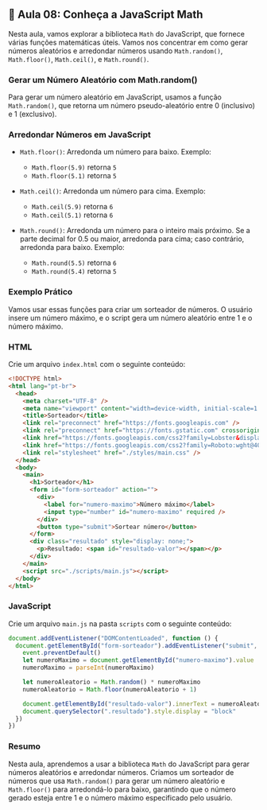 ## 📝 Aula 08: Conheça a JavaScript Math

Nesta aula, vamos explorar a biblioteca `Math` do JavaScript, que fornece várias funções matemáticas úteis. Vamos nos concentrar em como gerar números aleatórios e arredondar números usando `Math.random()`, `Math.floor()`, `Math.ceil()`, e `Math.round()`.

### Gerar um Número Aleatório com Math.random()

Para gerar um número aleatório em JavaScript, usamos a função `Math.random()`, que retorna um número pseudo-aleatório entre 0 (inclusivo) e 1 (exclusivo).

### Arredondar Números em JavaScript

- `Math.floor()`: Arredonda um número para baixo. Exemplo:

  - `Math.floor(5.9)` retorna `5`
  - `Math.floor(5.1)` retorna `5`

- `Math.ceil()`: Arredonda um número para cima. Exemplo:

  - `Math.ceil(5.9)` retorna `6`
  - `Math.ceil(5.1)` retorna `6`

- `Math.round()`: Arredonda um número para o inteiro mais próximo. Se a parte decimal for 0.5 ou maior, arredonda para cima; caso contrário, arredonda para baixo. Exemplo:
  - `Math.round(5.5)` retorna `6`
  - `Math.round(5.4)` retorna `5`

### Exemplo Prático

Vamos usar essas funções para criar um sorteador de números. O usuário insere um número máximo, e o script gera um número aleatório entre 1 e o número máximo.

### HTML

Crie um arquivo `index.html` com o seguinte conteúdo:

```html
<!DOCTYPE html>
<html lang="pt-br">
  <head>
    <meta charset="UTF-8" />
    <meta name="viewport" content="width=device-width, initial-scale=1.0" />
    <title>Sorteador</title>
    <link rel="preconnect" href="https://fonts.googleapis.com" />
    <link rel="preconnect" href="https://fonts.gstatic.com" crossorigin />
    <link href="https://fonts.googleapis.com/css2?family=Lobster&display=swap" rel="stylesheet" />
    <link href="https://fonts.googleapis.com/css2?family=Roboto:wght@400;700&display=swap" rel="stylesheet" />
    <link rel="stylesheet" href="./styles/main.css" />
  </head>
  <body>
    <main>
      <h1>Sorteador</h1>
      <form id="form-sorteador" action="">
        <div>
          <label for="numero-maximo">Número máximo</label>
          <input type="number" id="numero-maximo" required />
        </div>
        <button type="submit">Sortear número</button>
      </form>
      <div class="resultado" style="display: none;">
        <p>Resultado: <span id="resultado-valor"></span></p>
      </div>
    </main>
    <script src="./scripts/main.js"></script>
  </body>
</html>
```

### JavaScript

Crie um arquivo `main.js` na pasta `scripts` com o seguinte conteúdo:

```javascript
document.addEventListener("DOMContentLoaded", function () {
  document.getElementById("form-sorteador").addEventListener("submit", function (event) {
    event.preventDefault()
    let numeroMaximo = document.getElementById("numero-maximo").value
    numeroMaximo = parseInt(numeroMaximo)

    let numeroAleatorio = Math.random() * numeroMaximo
    numeroAleatorio = Math.floor(numeroAleatorio + 1)

    document.getElementById("resultado-valor").innerText = numeroAleatorio
    document.querySelector(".resultado").style.display = "block"
  })
})
```

### Resumo

Nesta aula, aprendemos a usar a biblioteca `Math` do JavaScript para gerar números aleatórios e arredondar números. Criamos um sorteador de números que usa `Math.random()` para gerar um número aleatório e `Math.floor()` para arredondá-lo para baixo, garantindo que o número gerado esteja entre 1 e o número máximo especificado pelo usuário.
